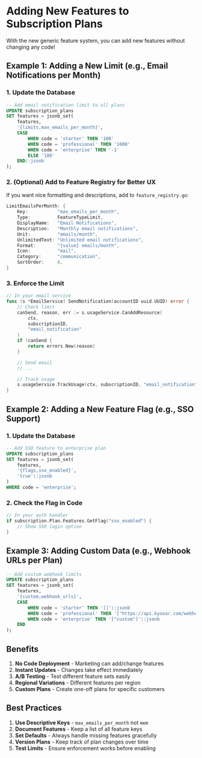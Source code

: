 # Adding New Features to Subscription Plans

With the new generic feature system, you can add new features without changing any code!

## Example 1: Adding a New Limit (e.g., Email Notifications per Month)

### 1. Update the Database

```sql
-- Add email notification limit to all plans
UPDATE subscription_plans
SET features = jsonb_set(
    features,
    '{limits,max_emails_per_month}',
    CASE
        WHEN code = 'starter' THEN '100'
        WHEN code = 'professional' THEN '1000'
        WHEN code = 'enterprise' THEN '-1'
        ELSE '100'
    END::jsonb
);
```

### 2. (Optional) Add to Feature Registry for Better UX

If you want nice formatting and descriptions, add to `feature_registry.go`:

```go
LimitEmailsPerMonth: {
    Key:           "max_emails_per_month",
    Type:          FeatureTypeLimit,
    DisplayName:   "Email Notifications",
    Description:   "Monthly email notifications",
    Unit:          "emails/month",
    UnlimitedText: "Unlimited email notifications",
    Format:        "{value} emails/month",
    Icon:          "mail",
    Category:      "communication",
    SortOrder:     6,
}
```

### 3. Enforce the Limit

```go
// In your email service
func (s *EmailService) SendNotification(accountID uuid.UUID) error {
    // Check limit
    canSend, reason, err := s.usageService.CanAddResource(
        ctx,
        subscriptionID,
        "email_notification"
    )
    if !canSend {
        return errors.New(reason)
    }

    // Send email
    // ...

    // Track usage
    s.usageService.TrackUsage(ctx, subscriptionID, "email_notification", 1)
}
```

## Example 2: Adding a New Feature Flag (e.g., SSO Support)

### 1. Update the Database

```sql
-- Add SSO feature to enterprise plan
UPDATE subscription_plans
SET features = jsonb_set(
    features,
    '{flags,sso_enabled}',
    'true'::jsonb
)
WHERE code = 'enterprise';
```

### 2. Check the Flag in Code

```go
// In your auth handler
if subscription.Plan.Features.GetFlag("sso_enabled") {
    // Show SSO login option
}
```

## Example 3: Adding Custom Data (e.g., Webhook URLs per Plan)

```sql
-- Add custom webhook limits
UPDATE subscription_plans
SET features = jsonb_set(
    features,
    '{custom,webhook_urls}',
    CASE
        WHEN code = 'starter' THEN '[]'::jsonb
        WHEN code = 'professional' THEN '["https://api.kyooar.com/webhook"]'::jsonb
        WHEN code = 'enterprise' THEN '["custom"]'::jsonb
    END
);
```

## Benefits

1. **No Code Deployment** - Marketing can add/change features
2. **Instant Updates** - Changes take effect immediately
3. **A/B Testing** - Test different feature sets easily
4. **Regional Variations** - Different features per region
5. **Custom Plans** - Create one-off plans for specific customers

## Best Practices

1. **Use Descriptive Keys** - `max_emails_per_month` not `mem`
2. **Document Features** - Keep a list of all feature keys
3. **Set Defaults** - Always handle missing features gracefully
4. **Version Plans** - Keep track of plan changes over time
5. **Test Limits** - Ensure enforcement works before enabling
